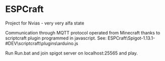 # ESPCraft
Project for Nvias - very very alfa state

Communication through MQTT protocol operated from Minecraft thanks to scriptcraft plugin programmed in javascript. See: ESPCraft\Spigot-1.13.1-#DEV\scriptcraft\plugins\arduino.js

Run Run.bat and join spigot server on localhost:25565 and play.
